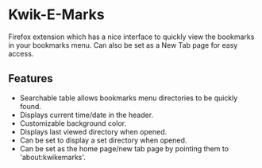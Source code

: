 # Kwik-E-Marks #
Firefox extension which has a nice interface to quickly view the bookmarks in your bookmarks menu. Can also be set as a New Tab page for easy access.

## Features ##
 * Searchable table allows bookmarks menu directories to be quickly found.
 * Displays current time/date in the header.
 * Customizable background color.
 * Displays last viewed directory when opened.
 * Can be set to display a set directory when opened.
 * Can be set as the home page/new tab page by pointing them to 'about:kwikemarks'.
